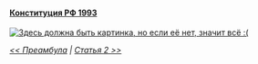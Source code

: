 #### [Конституция РФ 1993](https://lalawland.github.io/eurasia/russia/const)

[![Здесь должна быть картинка, но если её нет, значит всё :(](https://sun9-east.userapi.com/sun9-35/s/v1/ig2/ypaE_zMeCn6K_TtTSF6khD5YTEa0pAGA6SbDz1y0zeVgNoGs_QE4_2qnS9f1RagKozc581s1QBhI38BTzVVZ5WTo.jpg?size=1280x720&quality=95&type=album)](https://sun9-east.userapi.com/sun9-35/s/v1/ig2/ypaE_zMeCn6K_TtTSF6khD5YTEa0pAGA6SbDz1y0zeVgNoGs_QE4_2qnS9f1RagKozc581s1QBhI38BTzVVZ5WTo.jpg?size=1280x720&quality=95&type=album)

*[<< Преамбула](https://lalawland.github.io/eurasia/russia/const/pre) | [Статья 2 >>](https://lalawland.github.io/eurasia/russia/const/art2)*
